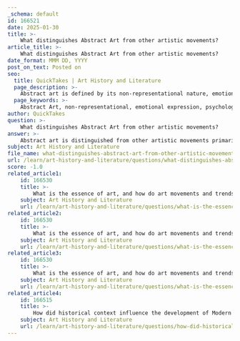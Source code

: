 ```yaml
---
_schema: default
id: 166521
date: 2025-01-30
title: >-
    What distinguishes Abstract Art from other artistic movements?
article_title: >-
    What distinguishes Abstract Art from other artistic movements?
date_format: MMM DD, YYYY
post_on_text: Posted on
seo:
  title: QuickTakes | Art History and Literature
  page_description: >-
    Abstract art is defined by its non-representational nature, emotional expression, and focus on visual elements such as color, shape, and form, setting it apart from traditional artistic movements.
  page_keywords: >-
    Abstract Art, non-representational, emotional expression, psychological depth, composition, traditional techniques, early 20th century, Cubism, Expressionism, Abstract Expressionism, Suprematism, Color Field painting
author: QuickTakes
question: >-
    What distinguishes Abstract Art from other artistic movements?
answer: >-
    Abstract art is distinguished from other artistic movements primarily by its non-representational nature and its focus on visual elements such as color, shape, and form, rather than on depicting recognizable objects or scenes from the physical world. Here are some key characteristics that set abstract art apart:\n\n1. **Non-Representational**: Unlike traditional art forms that aim to represent reality, abstract art does not attempt to capture the real world. It utilizes shapes, colors, and forms that exist independently from visual references, allowing for a more subjective interpretation.\n\n2. **Emotional and Psychological Expression**: Abstract art emphasizes emotional intensity and psychological depth. It seeks to communicate ideas and feelings through visual language rather than through narrative or recognizable imagery.\n\n3. **Focus on Composition**: The arrangement of colors, shapes, and lines in abstract art is crucial. Artists often prioritize composition and the interplay of visual elements over the depiction of subjects, which is a hallmark of representational art.\n\n4. **Freedom from Traditional Techniques**: Abstract art liberates artists from the constraints of traditional techniques and styles. This movement encourages experimentation with materials and methods, leading to innovative artistic expressions.\n\n5. **Historical Context**: Emerging in the early 20th century, abstract art was a response to the changing perceptions of art and reality, influenced by movements such as Cubism and Expressionism. It marked a significant shift in the art world, challenging established norms and conventions.\n\n6. **Diverse Sub-Movements**: Abstract art encompasses various sub-movements, including Abstract Expressionism, Suprematism, and Color Field painting, each with its unique approach to abstraction but sharing the core principle of non-representation.\n\nIn summary, abstract art is characterized by its departure from realistic representation, its focus on emotional and psychological expression, and its innovative use of visual elements. This distinguishes it from other artistic movements that prioritize narrative, realism, or recognizable subjects.
subject: Art History and Literature
file_name: what-distinguishes-abstract-art-from-other-artistic-movements.md
url: /learn/art-history-and-literature/questions/what-distinguishes-abstract-art-from-other-artistic-movements
score: -1.0
related_article1:
    id: 166530
    title: >-
        What is the essence of art, and how do art movements and trends reflect this essence?
    subject: Art History and Literature
    url: /learn/art-history-and-literature/questions/what-is-the-essence-of-art-and-how-do-art-movements-and-trends-reflect-this-essence
related_article2:
    id: 166530
    title: >-
        What is the essence of art, and how do art movements and trends reflect this essence?
    subject: Art History and Literature
    url: /learn/art-history-and-literature/questions/what-is-the-essence-of-art-and-how-do-art-movements-and-trends-reflect-this-essence
related_article3:
    id: 166530
    title: >-
        What is the essence of art, and how do art movements and trends reflect this essence?
    subject: Art History and Literature
    url: /learn/art-history-and-literature/questions/what-is-the-essence-of-art-and-how-do-art-movements-and-trends-reflect-this-essence
related_article4:
    id: 166515
    title: >-
        How did historical context influence the development of Modern Art?
    subject: Art History and Literature
    url: /learn/art-history-and-literature/questions/how-did-historical-context-influence-the-development-of-modern-art
---
```


&nbsp;
